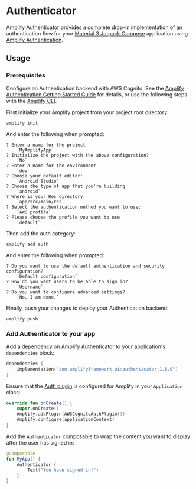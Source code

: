 # Authenticator

Amplify Authenticator provides a complete drop-in implementation of an authentication flow for your [Material 3 Jetpack Compose](https://developer.android.com/jetpack/compose/designsystems/material3) application using [Amplify Authentication](https://docs.amplify.aws/lib/auth/getting-started/q/platform/android/).

## Usage

### Prerequisites

Configure an Authentication backend with AWS Cognito. See the [Amplify Authentication Getting Started Guide](https://docs.amplify.aws/lib/auth/getting-started/q/platform/android/#set-up-backend-resources) for details, or use the following steps with the [Amplify CLI](https://docs.amplify.aws/cli/start/install/).

First initialize your Amplify project from your project root directory:

```
amplify init
```

And enter the following when prompted:

```
? Enter a name for the project
    `MyAmplifyApp`
? Initialize the project with the above configuration?
    `No`
? Enter a name for the environment
    `dev`
? Choose your default editor:
    `Android Studio`
? Choose the type of app that you're building
    `android`
? Where is your Res directory:
    `app/src/main/res`
? Select the authentication method you want to use:
    `AWS profile`
? Please choose the profile you want to use
    `default`
```

Then add the auth category:

```
amplify add auth
```

And enter the following when prompted:

```
? Do you want to use the default authentication and security configuration?
    `Default configuration`
? How do you want users to be able to sign in?
    `Username`
? Do you want to configure advanced settings?
    `No, I am done.`
```

Finally, push your changes to deploy your Authentication backend:

```
amplify push
```

### Add Authenticator to your app

Add a dependency on Amplify Authenticator to your application's `dependencies` block:

```kotlin
dependencies {
    implementation("com.amplifyframework.ui:authenticator:1.6.0")
}
```

Ensure that the [Auth plugin](https://docs.amplify.aws/lib/auth/getting-started/q/platform/android/#initialize-amplify-auth) is configured for Amplify in your `Application` class:

```kotlin
override fun onCreate() {
    super.onCreate()
    Amplify.addPlugin(AWSCognitoAuthPlugin())
    Amplify.configure(applicationContext)
}
```

Add the `Authenticator` composable to wrap the content you want to display after the user has signed in:

```kotlin
@Composable
fun MyApp() {
    Authenticator {
        Text("You have signed in!")
    }
}
```
